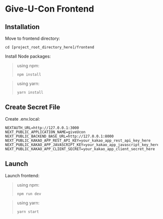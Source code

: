 # Give-U-Con Frontend


## Installation

Move to frontend directory:

```
cd [project_root_directory_here]/frontend
```

Install Node packages:

> using npm: 
> ```
> npm install
> ```

> using yarn: 
> ```
> yarn install
> ```


## Create Secret File

Create .env.local:

```
NEXTAUTH_URL=http://127.0.0.1:3000
NEXT_PUBLIC_APPLICATION_NAME=giveUcon
NEXT_PUBLIC_BACKEND_BASE_URL=http://127.0.0.1:8000
NEXT_PUBLIC_KAKAO_APP_REST_API_KEY=your_kakao_app_rest_api_key_here
NEXT_PUBLIC_KAKAO_APP_JAVASCRIPT_KEY=your_kakao_app_javascript_key_here
NEXT_PUBLIC_KAKAO_APP_CLIENT_SECRET=your_kakao_app_client_secret_here
```


## Launch

Launch frontend:

> using npm: 
> ```
> npm run dev
> ```

> using yarn: 
> ```
> yarn start
> ```

